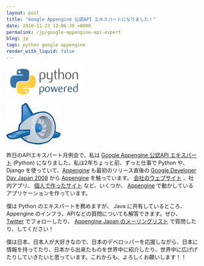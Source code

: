 ```yaml
---
layout: post
title: "Google Appengine 公認API エキスパートになりました！"
date: 2010-11-23 12:06:39 +0000
permalink: /jp/google-appengine-api-expert
blog: jp
tags: python google appengine
render_with_liquid: false
---
```


![image](/assets/images/python/python-powered.png)

![image](/assets/images/appengine/appengine_lowres.png)

昨日のAPIエキスパート月例会で、私は [Google Appengine 公認API
エキスパート](http://sites.google.com/site/devreljp/Home/api-expert)
(Python) になりました。私は2年ちょっと前、ずっと仕事で Python や、Django
を使っていて、[Appengine](http://appengine.google.com/)
も最初のリリース直後の [Google Developer Day
Japan 2008](http://code.google.com/intl/ja/events/developerday/2008/home.html)
から [Appengine](http://appengine.google.com/) を触っています。
[会社のウェブサイト](http://www.beproud.jp/) 、社内アプリ、
[個人で作ったサイト](http://www.smipple.net/) など、いくつか、
[Appengine](http://appengine.google.com/) で動かしているアプリケーションを作っています。

僕は Python のエキスパートを務めますが、 Java に共有しているところ、Appengine
のインフラ、APIなどの質問についても解答できます。ぜひ、
[Twitter](http://twitter.com/IanMLewis/) でフォローしたり、 [Appengine Japan
のメーリングリスト](http://groups.google.com/group/google-app-engine-japan)
で質問したり、してください！

僕は日本、日本人が大好きなので、日本のデベロッパーを応援しながら、日本に情報を持ってたり、日本から出来たものを世界中に紹介したり、世界中に広げげたりしていきたいと思っています。これからも、よろしくお願いします！！
